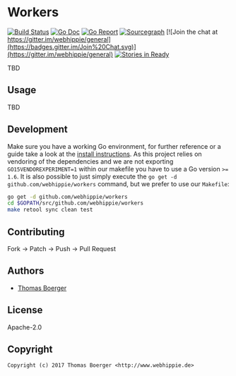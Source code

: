 # Workers

[![Build Status](http://github.dronehippie.de/api/badges/webhippie/workers/status.svg)](http://github.dronehippie.de/webhippie/workers)
[![Go Doc](https://godoc.org/github.com/webhippie/workers?status.svg)](http://godoc.org/github.com/webhippie/workers)
[![Go Report](https://goreportcard.com/badge/github.com/webhippie/workers)](https://goreportcard.com/report/github.com/webhippie/workers)
[![Sourcegraph](https://sourcegraph.com/github.com/webhippie/workers/-/badge.svg)](https://sourcegraph.com/github.com/webhippie/workers?badge)
[![Join the chat at https://gitter.im/webhippie/general](https://badges.gitter.im/Join%20Chat.svg)](https://gitter.im/webhippie/general)
[![Stories in Ready](https://badge.waffle.io/webhippie/workers.svg?label=ready&title=Ready)](http://waffle.io/webhippie/workers)

TBD


## Usage

TBD


## Development

Make sure you have a working Go environment, for further reference or a guide take a look at the [install instructions](http://golang.org/doc/install.html). As this project relies on vendoring of the dependencies and we are not exporting `GO15VENDOREXPERIMENT=1` within our makefile you have to use a Go version `>= 1.6`. It is also possible to just simply execute the `go get -d github.com/webhippie/workers` command, but we prefer to use our `Makefile`:

```bash
go get -d github.com/webhippie/workers
cd $GOPATH/src/github.com/webhippie/workers
make retool sync clean test
```


## Contributing

Fork -> Patch -> Push -> Pull Request


## Authors

* [Thomas Boerger](https://github.com/tboerger)


## License

Apache-2.0


## Copyright

```
Copyright (c) 2017 Thomas Boerger <http://www.webhippie.de>
```
